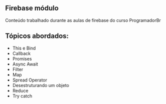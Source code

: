 ## Firebase módulo
 
Conteúdo trabalhado durante as aulas de firebase do curso ProgramadorBr

## Tópicos abordados:
* This e Bind
* Callback
* Promises
* Async Await
* Filter
* Map
* Spread Operator
* Desestruturando um objeto
* Reduce
* Try catch
